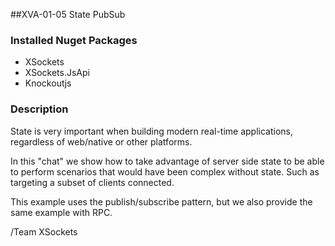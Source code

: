 ##XVA-01-05 State PubSub

### Installed Nuget Packages

- XSockets
- XSockets.JsApi
- Knockoutjs

### Description

State is very important when building modern real-time applications, regardless of web/native or other platforms.

In this "chat" we show how to take advantage of server side state to be able to perform scenarios that would have been complex without state. Such as targeting a subset of clients connected.

This example uses the publish/subscribe pattern, but we also provide the same example with RPC.

/Team XSockets